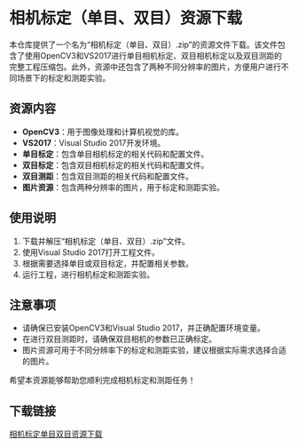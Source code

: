 # 相机标定（单目、双目）资源下载

本仓库提供了一个名为“相机标定（单目、双目）.zip”的资源文件下载。该文件包含了使用OpenCV3和VS2017进行单目相机标定、双目相机标定以及双目测距的完整工程压缩包。此外，资源中还包含了两种不同分辨率的图片，方便用户进行不同场景下的标定和测距实验。

## 资源内容

- **OpenCV3**：用于图像处理和计算机视觉的库。
- **VS2017**：Visual Studio 2017开发环境。
- **单目标定**：包含单目相机标定的相关代码和配置文件。
- **双目标定**：包含双目相机标定的相关代码和配置文件。
- **双目测距**：包含双目测距的相关代码和配置文件。
- **图片资源**：包含两种分辨率的图片，用于标定和测距实验。

## 使用说明

1. 下载并解压“相机标定（单目、双目）.zip”文件。
2. 使用Visual Studio 2017打开工程文件。
3. 根据需要选择单目或双目标定，并配置相关参数。
4. 运行工程，进行相机标定和测距实验。

## 注意事项

- 请确保已安装OpenCV3和Visual Studio 2017，并正确配置环境变量。
- 在进行双目测距时，请确保双目相机的参数已正确标定。
- 图片资源可用于不同分辨率下的标定和测距实验，建议根据实际需求选择合适的图片。

希望本资源能够帮助您顺利完成相机标定和测距任务！

## 下载链接

[相机标定单目双目资源下载](https://pan.quark.cn/s/24055012adf6)